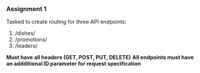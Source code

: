 ### Assignment 1
Tasked to create routing for three API endpoints:
1. /dishes/
1. /promotions/
1. /leaders/

**Must have all headers (GET, POST, PUT, DELETE)**
**All endpoints must have an addditional ID parameter for request specification**
